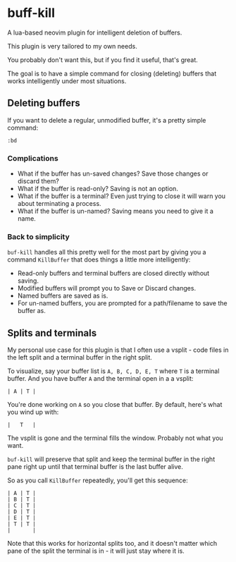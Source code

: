 # buff-kill

A lua-based neovim plugin for intelligent deletion of buffers.

This plugin is very tailored to my own needs.

You probably don't want this, but if you find it useful, that's great.

The goal is to have a simple command for closing (deleting) buffers that works intelligently under most situations.

## Deleting buffers

If you want to delete a regular, unmodified buffer, it's a pretty simple command:

```
:bd
```

### Complications

- What if the buffer has un-saved changes? Save those changes or discard them?
- What if the buffer is read-only? Saving is not an option.
- What if the buffer is a terminal? Even just trying to close it will warn you about terminating a process.
- What if the buffer is un-named? Saving means you need to give it a name.

### Back to simplicity

`buf-kill` handles all this pretty well for the most part by giving you a command `KillBuffer` that does things a little more intelligently:

- Read-only buffers and terminal buffers are closed directly without saving.
- Modified buffers will prompt you to Save or Discard changes.
- Named buffers are saved as is.
- For un-named buffers, you are prompted for a path/filename to save the buffer as.

## Splits and terminals

My personal use case for this plugin is that I often use a vsplit - code files in the left split and a terminal buffer in the right split.

To visualize, say your buffer list is `A, B, C, D, E, T` where `T` is a terminal buffer. And you have buffer `A` and the terminal open in a a vsplit:

```
| A | T |
```

You're done working on `A` so you close that buffer. By default, here's what you wind up with:

```
|   T   |
```

The vsplit is gone and the terminal fills the window. Probably not what you want.

`buf-kill` will preserve that split and keep the terminal buffer in the right pane right up until that terminal buffer is the last buffer alive.

So as you call `KillBuffer` repeatedly, you'll get this sequence:

```
| A | T |
| B | T |
| C | T |
| D | T |
| E | T |
| T | T |
|       |
```

Note that this works for horizontal splits too, and it doesn't matter which pane of the split the terminal is in - it will just stay where it is.
